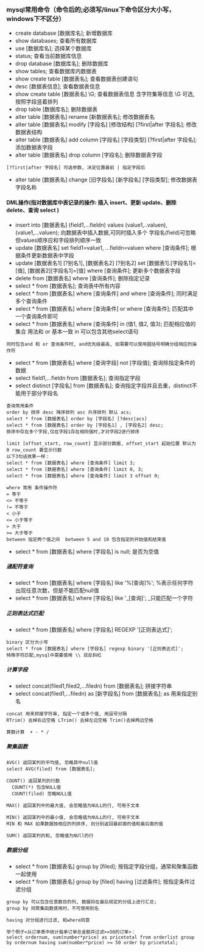 ### mysql常用命令（命令后的;必须写/linux下命令区分大小写，windows下不区分）
- create database [数据库名];  新增数据库
- show databases; 查看所有数据库
- use [数据库名]; 选择某个数据库
- status; 查看当前数据库信息
- drop database [数据库名]; 删除数据库
- show tables; 查看数据库内数据表
- show create table [数据表名]; 查看数据表创建语句
- desc [数据表信息]; 查看数据表信息
- show create table [数据表名] \G; 查看数据表信息 含字符集等信息 \G 可选, 按照字段竖着排列
- drop table [数据库名]; 删除数据表
- alter table [数据表名] rename [新数据表名]; 修改数据表名
- alter table [数据表名] modify [字段名] [修改结构] [?first|after 字段名]; 修改数据表结构
- alter table [数据表名] add column [字段名] [字段类型] [?first|after 字段名]; 添加数据表字段
- alter table [数据表名] drop column [字段名]; 删除数据表字段
```
[?first|after 字段名] 可选参数, 决定位置最前 | 指定字段后
```
- alter table [数据表名] change [旧字段名] [新字段名] [字段类型]; 修改数据表字段名称

#### DML操作(指对数据库中表记录的操作: 插入 insert、更新 update、删除 delete、查询 select )
- insert into [数据表名] (field1,...fieldn) values (value1,..valuen),(value1,...valuen); 向数据表中插入数据,可同时插入多个 字段名(field)可忽略但values顺序应和字段排列顺序一致
- update [数据表名] set field1=value1, ...fieldn=valuen where [查询条件]; 根据条件更新数据表中字段
- update [数据表名1] [?别名1], [数据表名2] [?别名2] set [数据表1].[字段名1]=[值], [数据表2][字段名1]=[值] where [查询条件];
更新多个数据表字段
- delete from [数据表名] where [查询条件]; 删除指定记录
- select * from [数据表名]; 查询表中所有内容
- select * from [数据表名] where [查询条件] and where [查询条件]; 同时满足多个查询条件
- select * from [数据表名] where [查询条件] or where [查询条件]; 匹配其中一个查询条件即可 
- select * from [数据表名] where [查询条件] in (值1, 值2, 值3); 匹配相应值的集合 用法和 or 基本一致 in 可以包含其他select语句
```
同时包含and 和 or 查询条件时, and优先级最高, 如需要可以使用圆括号明确分组相应的操作符
```
- select * from [数据表名] where [查询字段] not [字段值]; 查询除指定条件的数据
- select field1,...fieldn from [数据表名]; 查询指定字段
- select distinct [字段名] from [数据表名]; 查询指定字段并且去重，distinct不能用于部分字段名
```
查询常用条件
order by 排序 desc 降序排列 asc 升序排列 默认 acs;
select * from [数据表名] order by [字段名] [?desc|acs]
select * from [数据表名] order by [字段名1] , [字段名2] desc;
排序中存在多个字段,仅在字段1存在相同值时,才对字段2进行排序

limit [offset_start, row_count] 显示部分数据, offset_start 起始位置 默认为0 row_count 要显示行数
以下3句话效果一样：
select * from [数据表名] where [查询条件] limit 3;
select * from [数据表名] where [查询条件] limit 0, 3;
select * from [数据表名] where [查询条件] limit 3 offset 0;
```
```
where 常用 条件操作符
= 等于
<> 不等于
!= 不等于
< 小于
<= 小于等于
> 大于
>= 大于等于
between 指定两个值之间  between 5 and 10 包含指定的开始值和结束值

```
- select * from [数据表名] where [字段名] is null; 是否为空值
##### 通配符查询
- select * from [数据表名] where [字段名] like '%[查询]%'; %表示任何字符出现任意次数，但是不能匹配null值
- select * from [数据表名] where [字段名] like '_[查询]'; _只能匹配一个字符
##### 正则表达式匹配
- select * from [数据表名] where [字段名] REGEXP '[正则表达式]';
```
binary 区分大小写
select * from [数据表名] where [字段名] regexp binary '[正则表达式]';
特殊字符匹配,mysql中需要使用 \\ 双反斜杠
```
##### 计算字段
- select concat(filed1,filed2,...filedn) from [数据表名]; 拼接字符串
- select concat(filed1,...filedn) as [新字段名] from [数据表名]; as 用来指定别名
```
concat 用来拼接字符串, 指定一个或多个值, 用逗号分隔
RTrim() 去掉右边空格 LTrim() 去掉左边空格 Trim()去掉两边空格

算数计算  + - * /
```
##### 聚集函数
```
AVG() 返回某列的平均值, 忽略其中null值
select AVG(filed) from [数据表名];

COUNT() 返回某列的行数 
  COUNT(*) 包含NULL值
  COUNT(filed) 忽略NULL值

MAX() 返回某列中的最大值, 会忽略值为NULL的行, 可用于文本

MIN() 返回某列中的最小值, 会忽略值为NULL的行, 可用于文本
MIN 和 MAX 如果数据按相应的列排序, 则分别返回最前面的值和最后面的值

SUM() 返回某列的和, 忽略值为NUll的行
```
##### 数据分组
- select * from [数据表名] group by [filed]; 按指定字段分组，通常和聚集函数一起使用
- select * from [数据表名] group by [filed] having [过滤条件]; 按指定条件过滤分组

```
group by 可以包含任意数目的列, 数据将在最后规定的分组上进行汇总;
group by 同聚集函数使用时，不可使用别名

having 对分组进行过滤, 和where同意

举个例子<从订单表中统计每单订单总金额并过滤>=50的订单>：
select ordernum, sum(number*price) as pricetotal from orderlist group by ordernum having sum(number*price) >= 50 order by pricetotal;
```
